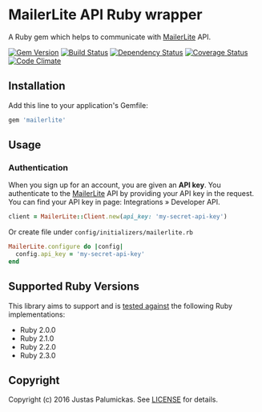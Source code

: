 # MailerLite API Ruby wrapper

A Ruby gem which helps to communicate with [MailerLite][mailerlite] API.

[![Gem Version](http://img.shields.io/gem/v/mailerlite.svg?style=flat-square)][rubygems]
[![Build Status](http://img.shields.io/travis/jpalumickas/mailerlite-ruby.svg?style=flat-square)][travis]
[![Dependency Status](http://img.shields.io/gemnasium/jpalumickas/mailerlite-ruby.svg?style=flat-square)][gemnasium]
[![Coverage Status](http://img.shields.io/coveralls/jpalumickas/mailerlite-ruby/master.svg?style=flat-square)][coveralls]
[![Code Climate](http://img.shields.io/codeclimate/github/jpalumickas/mailerlite-ruby.svg?style=flat-square)][codeclimate]

## Installation

Add this line to your application's Gemfile:

```ruby
gem 'mailerlite'
```

## Usage

### Authentication

When you sign up for an account, you are given an **API key**. You authenticate to
the [MailerLite][mailerlite] API by providing your API key in the request.
You can find your API key in page: Integrations » Developer API.

```ruby
client = MailerLite::Client.new(api_key: 'my-secret-api-key')
```

Or create file under `config/initializers/mailerlite.rb`

```ruby
MailerLite.configure do |config|
  config.api_key = 'my-secret-api-key'
end
```

## Supported Ruby Versions

This library aims to support and is [tested against][travis] the following Ruby
implementations:

* Ruby 2.0.0
* Ruby 2.1.0
* Ruby 2.2.0
* Ruby 2.3.0

## Copyright
Copyright (c) 2016 Justas Palumickas. See [LICENSE][license] for details.

[rubygems]: https://rubygems.org/gems/mailerlite
[travis]: http://travis-ci.org/jpalumickas/mailerlite-ruby
[gemnasium]: https://gemnasium.com/jpalumickas/mailerlite-ruby
[coveralls]: https://coveralls.io/r/jpalumickas/mailerlite-ruby
[codeclimate]: https://codeclimate.com/github/jpalumickas/mailerlite-ruby

[license]: https://raw.githubusercontent.com/jpalumickas/mailerlite-ruby/master/LICENSE

[mailerlite]: https://www.mailerlite.com
